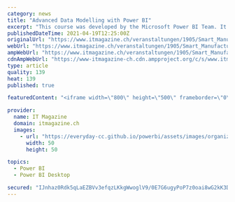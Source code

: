 ```yaml
---
category: news
title: "Advanced Data Modelling with Power BI"
excerpt: "This course was developed by the Microsoft Power BI Team. It focusses on Modelling techniques and DAX, the modelling language used in Power BI. By the end of this course, you will be able to use DAX to create calculations in a Power BI Desktop data model."
publishedDateTime: 2021-04-19T12:25:00Z
originalUrl: "https://www.itmagazine.ch/veranstaltungen/1905/Smart_Manufacturing_Digital_Summit.html"
webUrl: "https://www.itmagazine.ch/veranstaltungen/1905/Smart_Manufacturing_Digital_Summit.html"
ampWebUrl: "https://www.itmagazine.ch/veranstaltungen/1905/Smart_Manufacturing_Digital_Summit.html"
cdnAmpWebUrl: "https://www-itmagazine-ch.cdn.ampproject.org/c/s/www.itmagazine.ch/veranstaltungen/1905/Smart_Manufacturing_Digital_Summit.html"
type: article
quality: 139
heat: 139
published: true

featuredContent: "<iframe width=\"800\" height=\"500\" frameborder=\"0\" src=\"https://www.youtube.com/embed/G4QzWDv4s6M\" allow=\"accelerometer; autoplay; encrypted-media; gyroscope; picture-in-picture\" allowfullscreen></iframe>"

provider:
  name: IT Magazine
  domain: itmagazine.ch
  images:
    - url: "https://everyday-cc.github.io/powerbi/assets/images/organizations/microsoft.com-50x50.jpg"
      width: 50
      height: 50

topics:
  - Power BI
  - Power BI Desktop

secured: "IJnhaz0Rdk5qLaEZBVv3efqzLKkgWwoglV9/0E7G6ugyPoP7z0oai8wG2kK3DlyLQr3524hDEuoF6R6GTBeT+5RIc2p58ZIHjiJEukmFLstdeA54Hio495LUyBJoAT7JvHfVWYUY5ZUSctVSTiTW8i7HL63Il2Lbg2cj9Hr+gTyys+yueIc0mb5+3TCUWS2DJrjL3vYyfA6nfakQf/94oOI+J6zGlArXV3pcy7gbiLEJm+rjc5bi/Kmv0iyVxa8QMG1AKxAJ8kNcpi3SJGfcig880nbHHV6dZ87hL1k5oN9JYywVijlvWkkImJdncRohwLB9o2T3ypkiJfBuCHH6gwW5QppytUQYVYjjY4O+JN5ier5xoxOSnCeZKgX+jZNMv+Sk4pAvsheRIinHxkKk9aiv2pNpxDATcuVfVwf148tBmmzvyYerOytW59KcIddVR0G90QYz4eq1+q/qvy7nQQ==;wA3gvhQC+m+pm4ESnXluCQ=="
---
```


